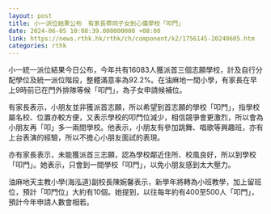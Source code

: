 ```yaml
---
layout: post
title: 小一派位結果公布　有家長帶同子女到心儀學校「叩門」
date: 2024-06-05 10:08:39.000000000 +08:00
link: https://news.rthk.hk/rthk/ch/component/k2/1756145-20240605.htm
categories: rthk
---
```


小一統一派位結果今日公布，今年共有16083人獲派首三個志願學校，計及自行分配學位及統一派位階段，整體滿意率為92.2%。在油麻地一間小學，有家長在早上9時前已在門外排隊等候「叩門」，為子女申請候補位。

有家長表示，小朋友並非獲派首志願，所以希望到首志願的學校「叩門」，指學校屬名校、位置亦較方便，又表示學校的叩門位減少，相信競爭會更激烈，所以會為小朋友再「叩」多一兩間學校。他表示，小朋友有參加跳舞、唱歌等興趣班，亦有上台表演的經驗，所以不擔心小朋友面試的表現。

亦有家長表示，未能獲派首三志願，認為學校鄰近住所、校風良好，所以到學校「叩門」。她表示，只會到一間學校「叩門」，以免小朋友感到太大壓力。

油麻地天主教小學(海泓道)副校長陳婉馨表示，新學年將轉為小班教學，加上留班位，預計「叩門位」大約有10個。她提到，以往每年約有400至500人「叩門」，預計今年申請人數會相若。
